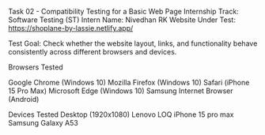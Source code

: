 Task 02 - Compatibility Testing for a Basic Web Page
Internship Track: Software Testing (ST)
Intern Name: Nivedhan RK
Website Under Test: https://shoplane-by-lassie.netlify.app/

Test Goal:
Check whether the website layout, links, and functionality behave consistently across different browsers and devices.

Browsers Tested

Google Chrome (Windows 10) 
Mozilla Firefox (Windows 10)
Safari (iPhone 15 Pro Max)
Microsoft Edge (Windows 10)
Samsung Internet Browser (Android)

Devices Tested
Desktop (1920x1080)
Lenovo LOQ
iPhone 15 pro max
Samsung Galaxy A53
